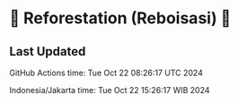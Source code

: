 
# 🌳 Reforestation (Reboisasi) 🌲

## Last Updated

GitHub Actions time: Tue Oct 22 08:26:17 UTC 2024

Indonesia/Jakarta time: Tue Oct 22 15:26:17 WIB 2024
